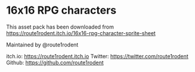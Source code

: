 # 16x16 RPG characters

This asset pack has been downloaded from https://route1rodent.itch.io/16x16-rpg-character-sprite-sheet

Maintained by @route1rodent

itch.io: https://route1rodent.itch.io
Twitter: https://twitter.com/route1rodent
Github: https://github.com/route1rodent